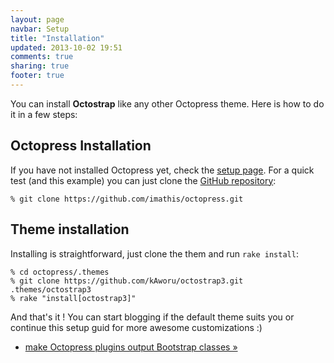 ```yaml
---
layout: page
navbar: Setup
title: "Installation"
updated: 2013-10-02 19:51
comments: true
sharing: true
footer: true
---
```


You can install **Octostrap** like any other Octopress theme. Here is how to do it in a few steps:

<h2>Octopress Installation</h2>

If you have not installed Octopress yet, check the
[setup page](http://octopress.org/docs/setup/). For a quick test (and this
example) you can just clone the
[GitHub repository](https://github.com/imathis/octopress):

    % git clone https://github.com/imathis/octopress.git

<h2>Theme installation</h2>

Installing is straightforward, just clone the them and run `rake install`:

    % cd octopress/.themes
    % git clone https://github.com/kAworu/octostrap3.git .themes/octostrap3
    % rake "install[octostrap3]"

And that's it ! You can start blogging if the default theme suits you or
continue this setup guid for more awesome customizations :)

<ul class="pager">
    <li class="next"><a href="{{ root_url }}/setup/octopatch">make Octopress plugins output Bootstrap classes &raquo;</a></li>
</ul>
